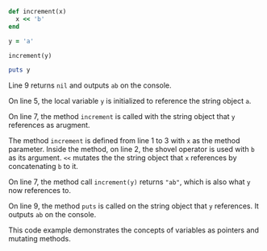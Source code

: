 ```ruby
def increment(x)
  x << 'b'
end

y = 'a'

increment(y)

puts y
```
Line 9 returns `nil` and outputs `ab` on the console.

On line 5, the local variable `y` is initialized to reference the string object `a`.

On line 7, the method `increment` is called with the string object that `y` references as arugment.

The method `increment` is defined from line 1 to 3 with `x` as the method parameter. Inside the method, on line 2, the shovel operator is used with `b` as its argument. `<<` mutates the the string object that `x` references by concatenating `b` to it.

On line 7, the method call `increment(y)` returns `"ab"`, which is also what `y` now references to.

On line 9, the method `puts` is called on the string object that `y` references. It outputs `ab` on the console.

This code example demonstrates the concepts of variables as pointers and mutating methods.